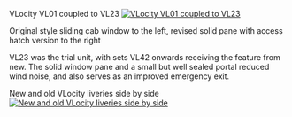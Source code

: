 VLocity VL01 coupled to VL23 
<a href="https://railgallery.wongm.com/vline-bits/F123_5666.jpg.html"><img src="https://railgallery.wongm.com/cache/vline-bits/F123_5666_595.jpg?cached=1517998881" alt="VLocity VL01 coupled to VL23 " /></a>

Original style sliding cab window to the left, revised solid pane with access hatch version to the right


VL23 was the trial unit, with sets VL42 onwards receiving the feature from new. The solid window pane and a small but well sealed portal reduced wind noise, and also serves as an improved emergency exit.

New and old VLocity liveries side by side
<a href="https://railgallery.wongm.com/vline-bits/E105_8818.jpg.html"><img src="https://railgallery.wongm.com/cache/vline-bits/E105_8818_595.jpg?cached=1404745662" alt="New and old VLocity liveries side by side" /></a>